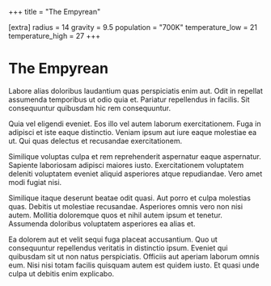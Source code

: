 +++
title = "The Empyrean"

[extra]
radius = 14
gravity = 9.5
population = "700K"
temperature_low = 21
temperature_high = 27
+++

# The Empyrean

Labore alias doloribus laudantium quas perspiciatis enim aut. Odit in repellat assumenda temporibus ut odio quia et.
Pariatur repellendus in facilis. Sit consequuntur quibusdam hic rem consequuntur.

Quia vel eligendi eveniet. Eos illo vel autem laborum exercitationem. Fuga in adipisci et iste eaque distinctio. Veniam
ipsum aut iure eaque molestiae ea ut. Qui quas delectus et recusandae exercitationem.

Similique voluptas culpa et rem reprehenderit aspernatur eaque aspernatur. Sapiente laboriosam adipisci maiores iusto.
Exercitationem voluptatem deleniti voluptatem eveniet aliquid asperiores atque repudiandae. Vero amet modi fugiat nisi.

Similique itaque deserunt beatae odit quasi. Aut porro et culpa molestias quas. Debitis ut molestiae recusandae.
Asperiores omnis vero non nisi autem. Mollitia doloremque quos et nihil autem ipsum et tenetur. Assumenda doloribus
voluptatem asperiores ea alias et.

Ea dolorem aut et velit sequi fuga placeat accusantium. Quo ut consequuntur repellendus veritatis in distinctio ipsum.
Eveniet qui quibusdam sit ut non natus perspiciatis. Officiis aut aperiam laborum omnis eum. Nisi nisi totam facilis
quisquam autem est quidem iusto. Et quasi unde culpa ut debitis enim explicabo.
